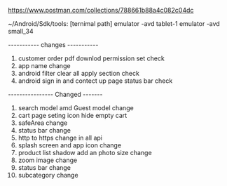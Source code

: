 https://www.postman.com/collections/788661b88a4c082c04dc

~/Android/Sdk/tools: [ternimal path]
emulator -avd tablet-1
emulator -avd small_34


----------- changes -----------


1. customer order pdf downlod permission set check
2. app name change
3. android filter clear all apply section check
4. android sign in and contect up page status bar check


---------------- Changed -------
1. search model amd Guest model  change
2. cart page seting icon hide empty cart
3. safeArea change
4. status bar change
5. http to https change in all api
6. splash screen and app icon change
7. product list shadow add an photo size change
8. zoom image change
9. status bar change
10. subcategory change


